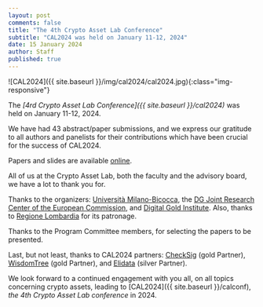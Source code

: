 ```yaml
---
layout: post
comments: false
title: "The 4th Crypto Asset Lab Conference"
subtitle: "CAL2024 was held on January 11-12, 2024"
date: 15 January 2024
author: Staff
published: true
---
```


![CAL2024]({{ site.baseurl }}/img/cal2024/cal2024.jpg){:class="img-responsive"}

The _[4rd Crypto Asset Lab Conference]({{ site.baseurl }}/cal2024)_ was held on January 11-12, 2024.

We have had 43 abstract/paper submissions, and we express our gratitude to all authors and panelists for their contributions which have been crucial for the success of CAL2024.

Papers and slides are available [online](https://docs.google.com/document/d/1otwupalPp_OJtmpDgFu17Upa44iqpjDlfxjyOi06N_U/edit#heading=h.cekx4gw6y7vk).

All of us at the Crypto Asset Lab, both the faculty and the advisory board, we have a lot to thank you for.

Thanks to the organizers: [Università Milano-Bicocca](https://www.unimib.it/), the [DG Joint Research Center of the European Commission](https://ec.europa.eu/knowledge4policy/organisation/jrc-joint-research-centre_en), and [Digital Gold Institute](https://www.dgi.io). Also, thanks to [Regione Lombardia](https://www.en.regione.lombardia.it/wps/portal/site/en-regione-lombardia) for its patronage.

Thanks to the Program Committee members, for selecting the papers to be presented.

Last, but not least, thanks to CAL2024 partners: [CheckSig](https://checksig.com/) (gold Partner), [WisdomTree](https://www2.deloitte.com/global/en.html) (gold Partner), and [Elidata](https://elidata.it/) (silver Partner).

We look forward to a continued engagement with you all, on all topics concerning crypto assets, leading to [CAL2024]({{ site.baseurl }}/calconf), _the 4th Crypto Asset Lab conference_ in 2024.

